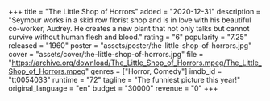 +++
title = "The Little Shop of Horrors"
added = "2020-12-31"
description = "Seymour works in a skid row florist shop and is in love with his beautiful co-worker, Audrey. He creates a new plant that not only talks but cannot survive without human flesh and blood."
rating = "6"
popularity = "7.25"
released = "1960"
poster = "assets/poster/the-little-shop-of-horrors.jpg"
cover = "assets/cover/the-little-shop-of-horrors.jpg"
file = "https://archive.org/download/The_Little_Shop_of_Horrors.mpeg/The_Little_Shop_of_Horrors.mpeg"
genres = ["Horror, Comedy"]
imdb_id = "tt0054033"
runtime = "72"
tagline = "The funniest picture this year!"
original_language = "en"
budget = "30000"
revenue = "0"
+++
